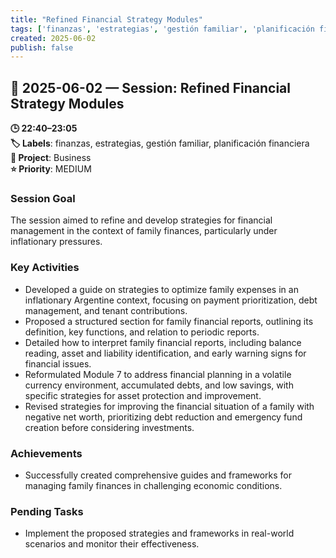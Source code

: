 ```yaml
---
title: "Refined Financial Strategy Modules"
tags: ['finanzas', 'estrategias', 'gestión familiar', 'planificación financiera']
created: 2025-06-02
publish: false
---
```


## 📅 2025-06-02 — Session: Refined Financial Strategy Modules

**🕒 22:40–23:05**  
**🏷️ Labels**: finanzas, estrategias, gestión familiar, planificación financiera  
**📂 Project**: Business  
**⭐ Priority**: MEDIUM  


### Session Goal
The session aimed to refine and develop strategies for financial management in the context of family finances, particularly under inflationary pressures.

### Key Activities
- Developed a guide on strategies to optimize family expenses in an inflationary Argentine context, focusing on payment prioritization, debt management, and tenant contributions.
- Proposed a structured section for family financial reports, outlining its definition, key functions, and relation to periodic reports.
- Detailed how to interpret family financial reports, including balance reading, asset and liability identification, and early warning signs for financial issues.
- Reformulated Module 7 to address financial planning in a volatile currency environment, accumulated debts, and low savings, with specific strategies for asset protection and improvement.
- Revised strategies for improving the financial situation of a family with negative net worth, prioritizing debt reduction and emergency fund creation before considering investments.

### Achievements
- Successfully created comprehensive guides and frameworks for managing family finances in challenging economic conditions.

### Pending Tasks
- Implement the proposed strategies and frameworks in real-world scenarios and monitor their effectiveness.
